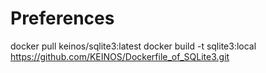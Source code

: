 # Preferences

docker pull keinos/sqlite3:latest
docker build -t sqlite3:local https://github.com/KEINOS/Dockerfile_of_SQLite3.git


